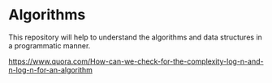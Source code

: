 # Algorithms
This repository will help to understand the algorithms and data structures in a programmatic manner.

https://www.quora.com/How-can-we-check-for-the-complexity-log-n-and-n-log-n-for-an-algorithm
